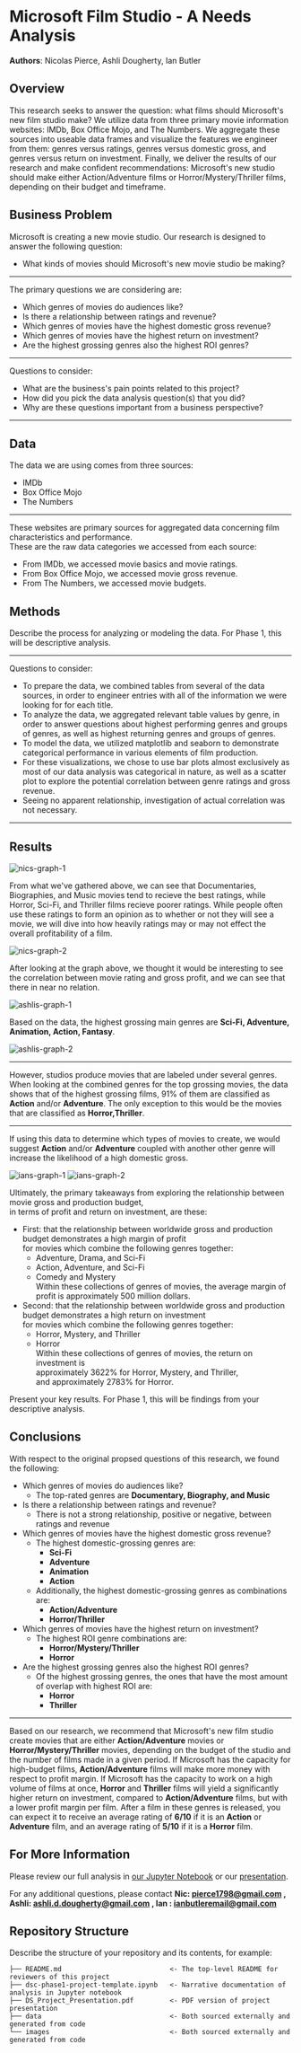 # Microsoft Film Studio - A Needs Analysis

**Authors**: Nicolas Pierce, Ashli Dougherty, Ian Butler

## Overview

This research seeks to answer the question: what films should Microsoft's new film studio make? We utilize data from three primary movie information websites: IMDb, Box Office Mojo, and The Numbers. We aggregate these sources into useable data frames and visualize the features we engineer from them: genres versus ratings, genres versus domestic gross, and genres versus return on investment. Finally, we deliver the results of our research and make confident recommendations: Microsoft's new studio should make either Action/Adventure films or Horror/Mystery/Thriller films, depending on their budget and timeframe.

## Business Problem

Microsoft is creating a new movie studio. Our research is designed to answer the following question:
- What kinds of movies should Microsoft's new movie studio be making?
***
The primary questions we are considering are:
* Which genres of movies do audiences like?
* Is there a relationship between ratings and revenue?
* Which genres of movies have the highest domestic gross revenue?
* Which genres of movies have the highest return on investment?
* Are the highest grossing genres also the highest ROI genres?

***
Questions to consider:
* What are the business's pain points related to this project?
* How did you pick the data analysis question(s) that you did?
* Why are these questions important from a business perspective?
***

## Data

The data we are using comes from three sources:
* IMDb
* Box Office Mojo
* The Numbers
***
These websites are primary sources for aggregated data concerning film characteristics and performance.<br>These are the raw data categories we accessed from each source:
* From IMDb, we accessed movie basics and movie ratings.
* From Box Office Mojo, we accessed movie gross revenue.
* From The Numbers, we accessed movie budgets.

## Methods

Describe the process for analyzing or modeling the data. For Phase 1, this will be descriptive analysis.

***
Questions to consider:
* To prepare the data, we combined tables from several of the data sources, in order to engineer entries with all of the information we were looking for for each title.
* To analyze the data, we aggregated relevant table values by genre, in order to answer questions about highest performing genres and groups of genres, as well as highest returning genres and groups of genres.
* To model the data, we utilized matplotlib and seaborn to demonstrate categorical performance in various elements of film production.
* For these visualizations, we chose to use bar plots almost exclusively as most of our data analysis was categorical in nature, as well as a scatter plot to explore the potential correlation between genre ratings and gross revenue.
* Seeing no apparent relationship, investigation of actual correlation was not necessary.
***

## Results

![nics-graph-1](./images/genre-and-average-ratings.png)

From what we've gathered above, we can see that Documentaries, Biographies, and Music movies tend to recieve the best ratings, while Horror, Sci-Fi, and Thriller films recieve poorer ratings. While people often use these ratings to form an opinion as to whether or not they will see a movie, we will dive into how heavily ratings may or may not effect the overall profitability of a film.

![nics-graph-2](./images/ratings-and-gross-revenue.png)

After looking at the graph above, we thought it would be interesting to see the correlation between movie rating and gross profit, and we can see that there in near no relation.

![ashlis-graph-1](./images/gross-by-genre.png)

Based on the data, the highest grossing main genres are **Sci-Fi, Adventure, Animation, Action, Fantasy**. 

![ashlis-graph-2](./images/top-40-genres.png)

***
However, studios produce movies that are labeled under several genres. When looking at the combined genres for the top grossing movies, the data shows that of the highest grossing films, 91% of them are classified as **Action** and/or **Adventure**. The only exception to this would be the movies that are classified as **Horror,Thriller**. 
***
If using this data to determine which types of movies to create, we would suggest **Action** and/or **Adventure** coupled with another other genre will increase the likelihood of a high domestic gross. 

![ians-graph-1](./images/budgets-profit-and-roi.png)
![ians-graph-2](./images/genres-roi-and-profit.png)

Ultimately, the primary takeaways from exploring the relationship between movie gross and production budget,<br>in terms of profit and return on investment, are these:
 - First: that the relationship between worldwide gross and production budget demonstrates a high margin of profit<br>for movies which combine the following genres together:
     - Adventure, Drama, and Sci-Fi
     - Action, Adventure, and Sci-Fi
     - Comedy and Mystery
<br>Within these collections of genres of movies, the average margin of profit is approximately 500 million dollars.<br>
 - Second: that the relationship between worldwide gross and production budget demonstrates a high return on investment<br>for movies which combine the following genres together:
     - Horror, Mystery, and Thriller
     - Horror
<br>Within these collections of genres of movies, the return on investment is<br>approximately 3622% for Horror, Mystery, and Thriller,<br>and approximately 2783% for Horror.

Present your key results. For Phase 1, this will be findings from your descriptive analysis.

## Conclusions

With respect to the original propsed questions of this research, we found the following:
* Which genres of movies do audiences like?
    * The top-rated genres are **Documentary, Biography, and Music**
* Is there a relationship between ratings and revenue?
    * There is not a strong relationship, positive or negative, between ratings and revenue
* Which genres of movies have the highest domestic gross revenue?
    * The highest domestic-grossing genres are:
        * **Sci-Fi**
        * **Adventure**
        * **Animation**
        * **Action**
    * Additionally, the highest domestic-grossing genres as combinations are:
        * **Action/Adventure**
        * **Horror/Thriller**
* Which genres of movies have the highest return on investment?
    * The highest ROI genre combinations are:
        * **Horror/Mystery/Thriller**
        * **Horror**
* Are the highest grossing genres also the highest ROI genres?
    * Of the highest grossing genres, the ones that have the most amount of overlap with highest ROI are:
        * **Horror**
        * **Thriller**
***
Based on our research, we recommend that Microsoft's new film studio create movies that are either **Action/Adventure** movies or **Horror/Mystery/Thriller** movies, depending on the budget of the studio and the number of films made in a given period. If Microsoft has the capacity for high-budget films, **Action/Adventure** films will make more money with respect to profit margin. If Microsoft has the capacity to work on a high volume of films at once, **Horror** and **Thriller** films will yield a significantly higher return on investment, compared to **Action/Adventure** films, but with a lower profit margin per film. After a film in these genres is released, you can expect it to receive an average rating of **6/10** if it is an **Action** or **Adventure** film, and an average rating of **5/10** if it is a **Horror** film.

## For More Information

Please review our full analysis in [our Jupyter Notebook](./microsoft-movie-analysis.ipynb) or our [presentation](./microsoft-movie-presentation.pdf).

For any additional questions, please contact **Nic: pierce1798@gmail.com , Ashli: ashli.d.dougherty@gmail.com , Ian : ianbutleremail@gmail.com**

## Repository Structure

Describe the structure of your repository and its contents, for example:

```
├── README.md                           <- The top-level README for reviewers of this project
├── dsc-phase1-project-template.ipynb   <- Narrative documentation of analysis in Jupyter notebook
├── DS_Project_Presentation.pdf         <- PDF version of project presentation
├── data                                <- Both sourced externally and generated from code
└── images                              <- Both sourced externally and generated from code
```
